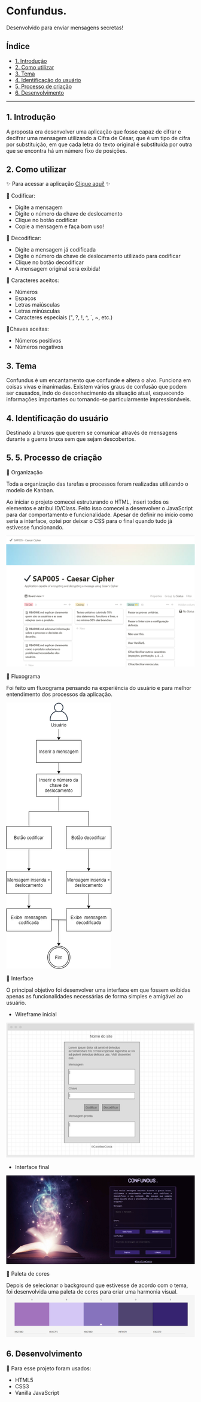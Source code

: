 # Confundus.

Desenvolvido para enviar mensagens secretas!


## Índice

* [1. Introdução](#1-introdução)
* [2. Como utilizar](#2-como-utilizar)
* [3. Tema](#3-tema)
* [4. Identificação do usuário](#4-identificação-do-usuário)
* [5. Processo de criação](#5-processo-de-criação)
* [6. Desenvolvimento](#6-desenvolvimento)


***

## 1. Introdução

 A proposta era desenvolver uma aplicação que fosse capaz de cifrar e decifrar uma mensagem utilizando a Cifra de César, que é um tipo de cifra por substituição, em que cada letra do texto original é substituída por outra que se encontra há um número fixo de posições.

## 2. Como utilizar

✨ Para acessar a aplicação [Clique aqui!](https://carolinescosta.github.io/SAP005-cipher/index.html) ✨

📌 Codificar:

* Digite a mensagem
* Digite o número da chave de deslocamento
* Clique no botão codificar
* Copie a mensagem e faça bom uso!

📌 Decodificar:
* Digite a mensagem já codificada
* Digite o número da chave de deslocamento utilizado para codificar
* Clique no botão decodificar
* A mensagem original será exibida!

📌 Caracteres aceitos:

* Números
* Espaços
* Letras maiúsculas
* Letras minúsculas
* Caracteres especiais (", ?, !, ^, ´, ~, etc.)

📌Chaves aceitas:

* Números positivos
* Números negativos


## 3. Tema

 Confundus é um encantamento que confunde e altera o alvo.
 Funciona em coisas vivas e inanimadas. Existem vários graus de confusão que podem ser causados, indo do desconhecimento da situação atual, esquecendo informações importantes ou tornando-se particularmente impressionáveis.

## 4. Identificação do usuário

 Destinado a bruxos que querem se comunicar através de mensagens durante a guerra bruxa sem que sejam descobertos.

## 5. 5. Processo de criação

 📌 Organização 

 Toda a organização das tarefas e processos foram realizadas utilizando o modelo de Kanban.

 Ao iniciar o projeto comecei estruturando o HTML, inseri todos os elementos e atribui ID/Class. Feito isso comecei a desenvolver o JavaScript para dar comportamento e funcionalidade. Apesar de definir no início como seria a interface, optei por deixar o CSS para o final quando tudo já estivesse funcionando.

 ![Print da tela do Notion](src/files/notion.png)

 📌 Fluxograma

 Foi feito um fluxograma pensando na experiência do usuário e para melhor entendimento dos processos da aplicação.

 ![Fluxograma](src/files/fluxograma.png)

 📌 Interface

 O principal objetivo foi desenvolver uma interface em que fossem exibidas apenas as funcionalidades necessárias de forma simples e amigável ao usuário.

 * Wireframe inicial

![Wireframe inicial](src/files/wireframe.png)

* Interface final

![Interface final](src/files/interface-confundus.png)
 
 📌 Paleta de cores

 Depois de selecionar o background que estivesse de acordo com o tema, foi desenvolvida uma paleta de cores para criar uma harmonia visual.
 ![Paleta de cores](src/files/paleta-de-cores.png)

 ## 6. Desenvolvimento

 📌 Para esse projeto foram usados:

* HTML5
* CSS3
* Vanilla JavaScript